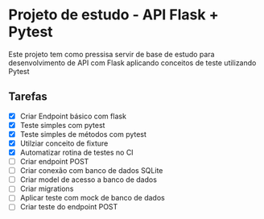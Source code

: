 # Projeto de estudo - API Flask + Pytest


Este projeto tem como pressisa servir de base de estudo para desenvolvimento de API com Flask aplicando conceitos de teste utilizando Pytest

## Tarefas

- [x] Criar Endpoint básico com flask
- [x] Teste simples com pytest
- [x] Teste simples de métodos com pytest
- [x] Utilziar conceito de fixture
- [x] Automatizar rotina de testes no CI
- [ ] Criar endpoint POST
- [ ] Criar conexão com banco de dados SQLite
- [ ] Criar model de acesso a banco de dados
- [ ] Criar migrations
- [ ] Aplicar teste com mock de banco de dados
- [ ] Criar teste do endpoint POST
